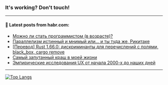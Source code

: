### It's working? Don't touch!

---
<!--
#### 🛠️ Technical stack:

![C++](https://img.shields.io/badge/C++-informational?logo=c%2B%2B&style=flat&logoColor=white&color=9C033A)
![Java](https://img.shields.io/badge/Java-informational?logo=java&style=flat&logoColor=white&color=007396)
![Kotlin](https://img.shields.io/badge/Kotlin-informational?logo=Kotlin&style=flat&logoColor=white&color=0095D5)
![JS](https://img.shields.io/badge/JS-informational?logo=javaScript&style=flat&logoColor=black&color=F7Df1E) <br>
![HTML5](https://img.shields.io/badge/HTML5-informational?logo=html5&style=flat&logoColor=white&color=E34F26)
![CSS3](https://img.shields.io/badge/CSS3-informational?logo=css3&style=flat&logoColor=white&color=157286)
![Sass](https://img.shields.io/badge/Saas-informational?logo=sass&style=flat&logoColor=white&color=hotpink)
![PHP](https://img.shields.io/badge/PHP-informational?logo=php&style=flat&logoColor=white&color=777BB4) <br>
![WebPAck](https://img.shields.io/badge/WebPack-informational?logo=webPack&style=flat&logoColor=white&color=FF6F00)
![Bootstrap](https://img.shields.io/badge/Bootstrap-informational?logo=Bootstrap&style=flat&logoColor=white&color=7952B3)
![MySQL](https://img.shields.io/badge/MySQL-informational?logo=MySQL&style=flat&logoColor=white&color=00f) <br>
![NodeJS](https://img.shields.io/badge/NodeJS-informational?logo=node.js&style=flat&logoColor=white&color=43853D)
![Spring](https://img.shields.io/badge/Spring-informational?logo=Spring&style=flat&logoColor=white&color=0A9EDC)
![Angular](https://img.shields.io/badge/Vue-informational?logo=vue.js&style=flat&logoColor=white&color=red)
![Git](https://img.shields.io/badge/Git-informational?logo=git&style=flat&logoColor=white&color=darkorange)

___
-->

#### 💬 Latest posts from habr.com:

<!-- BLOG-POST-LIST:START -->
- [Можно ли стать программистом &lpar;в возрасте&rpar;?](https://habr.com/ru/post/706206/?utm_source=habrahabr&utm_medium=rss&utm_campaign=706206)
- [Параллелизм истинный и мнимый или… и ты туда же, Рикитаке](https://habr.com/ru/post/706192/?utm_source=habrahabr&utm_medium=rss&utm_campaign=706192)
- [[Перевод] Rust 1.66.0: дискриминанты для перечислений с полями, black_box, cargo remove](https://habr.com/ru/post/706176/?utm_source=habrahabr&utm_medium=rss&utm_campaign=706176)
- [Самый запутанный краш в моей жизни](https://habr.com/ru/post/706126/?utm_source=habrahabr&utm_medium=rss&utm_campaign=706126)
- [Эмпирические исследования UX от начала 2000-х до наших дней](https://habr.com/ru/post/706152/?utm_source=habrahabr&utm_medium=rss&utm_campaign=706152)
<!-- BLOG-POST-LIST:END -->

---

[![Top Langs](https://github-readme-stats-lyart-beta.vercel.app/api/top-langs/?username=zloylis&layout=compact&hide_border=true&theme=dracula)](https://github.com/zloylis)
